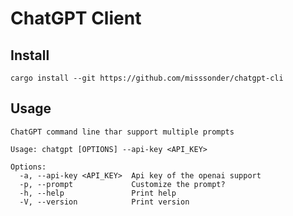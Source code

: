 #  ChatGPT Client
## Install
```shell
cargo install --git https://github.com/misssonder/chatgpt-cli
```
## Usage
```shell
ChatGPT command line thar support multiple prompts

Usage: chatgpt [OPTIONS] --api-key <API_KEY>

Options:
  -a, --api-key <API_KEY>  Api key of the openai support
  -p, --prompt             Customize the prompt?
  -h, --help               Print help
  -V, --version            Print version

```